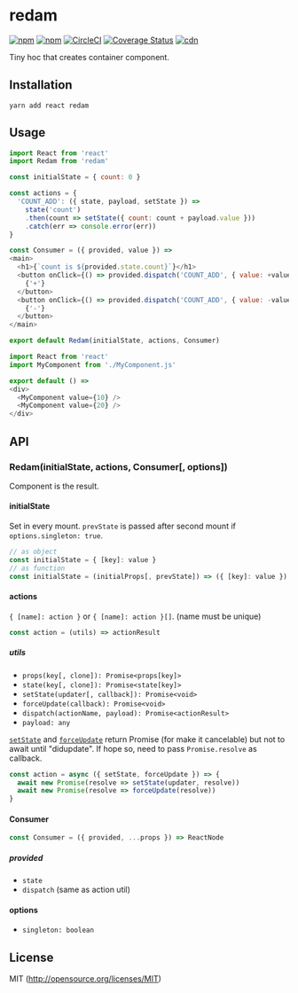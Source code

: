 # redam

[![npm](https://img.shields.io/npm/v/redam.svg?longCache=true&style=flat-square)](https://www.npmjs.com/package/redam)
[![npm](https://img.shields.io/npm/dm/redam.svg?longCache=true&style=flat-square)](https://www.npmjs.com/package/redam)
[![CircleCI](https://img.shields.io/circleci/project/github/chooslr/redam.svg?longCache=true&style=flat-square)](https://circleci.com/gh/chooslr/redam)
[![Coverage Status](https://img.shields.io/codecov/c/github/chooslr/redam.svg?longCache=true&style=flat-square)](https://codecov.io/github/chooslr/redam)
[![cdn](https://img.shields.io/badge/jsdelivr-latest-e84d3c.svg?longCache=true&style=flat-square)](https://cdn.jsdelivr.net/npm/redam/dist/min.js)

Tiny hoc that creates container component.

## Installation

```shell
yarn add react redam
```

## Usage

```js
import React from 'react'
import Redam from 'redam'

const initialState = { count: 0 }

const actions = {
  'COUNT_ADD': ({ state, payload, setState }) =>
    state('count')
    .then(count => setState({ count: count + payload.value }))
    .catch(err => console.error(err))
}

const Consumer = ({ provided, value }) =>
<main>
  <h1>{`count is ${provided.state.count}`}</h1>
  <button onClick={() => provided.dispatch('COUNT_ADD', { value: +value })}>
    {'+'}
  </button>
  <button onClick={() => provided.dispatch('COUNT_ADD', { value: -value })}>
    {'-'}
  </button>
</main>

export default Redam(initialState, actions, Consumer)
```

```js
import React from 'react'
import MyComponent from './MyComponent.js'

export default () =>
<div>
  <MyComponent value={10} />
  <MyComponent value={20} />
</div>
```

## API
### Redam(initialState, actions, Consumer[, options])

Component is the result.

#### initialState

Set in every mount. `prevState` is passed after second mount if `options.singleton: true`.

```js
// as object
const initialState = { [key]: value }
// as function
const initialState = (initialProps[, prevState]) => ({ [key]: value })
```

#### actions

`{ [name]: action }` or `{ [name]: action }[]`. (name must be unique)

```js
const action = (utils) => actionResult
```
##### utils
- `props(key[, clone]): Promise<props[key]>`
- `state(key[, clone]): Promise<state[key]>`
- `setState(updater[, callback]): Promise<void>`
- `forceUpdate(callback): Promise<void>`
- `dispatch(actionName, payload): Promise<actionResult>`
- `payload: any`

[`setState`](https://reactjs.org/docs/react-component.html#setstate) and [`forceUpdate`](https://reactjs.org/docs/react-component.html#forceupdate) return Promise (for make it cancelable) but not to await until "didupdate". If hope so, need to pass `Promise.resolve` as callback.
```js
const action = async ({ setState, forceUpdate }) => {
  await new Promise(resolve => setState(updater, resolve))
  await new Promise(resolve => forceUpdate(resolve))
}
```

#### Consumer
```js
const Consumer = ({ provided, ...props }) => ReactNode
```
##### provided
- `state`
- `dispatch` (same as action util)

#### options
- `singleton: boolean`

## License

MIT (http://opensource.org/licenses/MIT)

